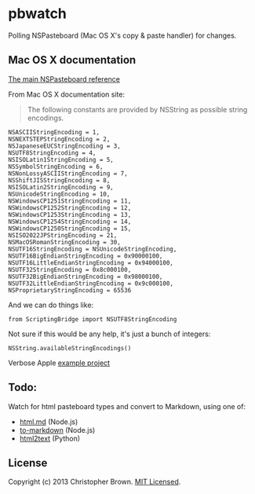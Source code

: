 # pbwatch

Polling NSPasteboard (Mac OS X's copy & paste handler) for changes.


## Mac OS X documentation

[The main NSPasteboard reference](https://developer.apple.com/library/mac/documentation/Cocoa/Reference/ApplicationKit/Classes/NSPasteboard_Class/Reference/Reference.html)

From Mac OS X documentation site:

> The following constants are provided by NSString as possible string encodings.

    NSASCIIStringEncoding = 1,
    NSNEXTSTEPStringEncoding = 2,
    NSJapaneseEUCStringEncoding = 3,
    NSUTF8StringEncoding = 4,
    NSISOLatin1StringEncoding = 5,
    NSSymbolStringEncoding = 6,
    NSNonLossyASCIIStringEncoding = 7,
    NSShiftJISStringEncoding = 8,
    NSISOLatin2StringEncoding = 9,
    NSUnicodeStringEncoding = 10,
    NSWindowsCP1251StringEncoding = 11,
    NSWindowsCP1252StringEncoding = 12,
    NSWindowsCP1253StringEncoding = 13,
    NSWindowsCP1254StringEncoding = 14,
    NSWindowsCP1250StringEncoding = 15,
    NSISO2022JPStringEncoding = 21,
    NSMacOSRomanStringEncoding = 30,
    NSUTF16StringEncoding = NSUnicodeStringEncoding,
    NSUTF16BigEndianStringEncoding = 0x90000100,
    NSUTF16LittleEndianStringEncoding = 0x94000100,
    NSUTF32StringEncoding = 0x8c000100,
    NSUTF32BigEndianStringEncoding = 0x98000100,
    NSUTF32LittleEndianStringEncoding = 0x9c000100,
    NSProprietaryStringEncoding = 65536

And we can do things like:

    from ScriptingBridge import NSUTF8StringEncoding

Not sure if this would be any help, it's just a bunch of integers:

    NSString.availableStringEncodings()

Verbose Apple [example project](https://developer.apple.com/library/mac/samplecode/ClipboardViewer/Introduction/Intro.html#//apple_ref/doc/uid/DTS40008825-Intro-DontLinkElementID_2)


## Todo:

Watch for html pasteboard types and convert to Markdown, using one of:

* [html.md](https://github.com/neocotic/html.md) (Node.js)
* [to-markdown](https://github.com/domchristie/to-markdown) (Node.js)
* [html2text](https://github.com/aaronsw/html2text) (Python)


## License

Copyright (c) 2013 Christopher Brown. [MIT Licensed](LICENSE).
